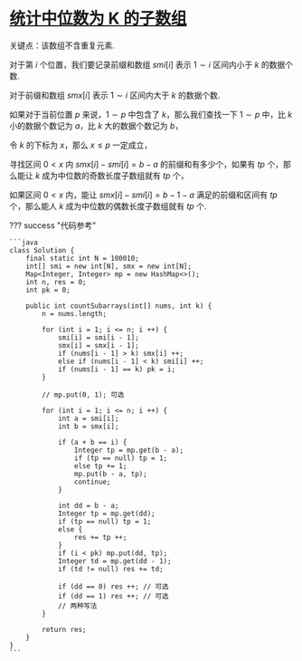 # [统计中位数为 K 的子数组](https://leetcode.cn/problems/count-subarrays-with-median-k/description/)

关键点：该数组不含重复元素.

对于第 $i$ 个位置，我们要记录前缀和数组 $smi[i]$ 表示 $1 \sim i$ 区间内小于 $k$ 的数据个数.

对于前缀和数组 $smx[i]$ 表示 $1 \sim i$ 区间内大于 $k$ 的数据个数.

如果对于当前位置 $p$ 来说，$1 \sim p$ 中包含了 $k$，那么我们查找一下 $1 \sim p$ 中，比 $k$ 小的数据个数记为 $a$，比 $k$ 大的数据个数记为 $b$，

令 $k$ 的下标为 $x$，那么 $x \leq p$ 一定成立，

寻找区间 $0 < x$ 内 $smx[i] - smi[i] = b - a$ 的前缀和有多少个，如果有 $tp$ 个，那么能让 $k$ 成为中位数的奇数长度子数组就有 $tp$ 个，

如果区间 $0 < x$ 内，能让 $smx[i] - smi[i] = b - 1 - a$ 满足的前缀和区间有 $tp$ 个，那么能人 $k$ 成为中位数的偶数长度子数组就有 $tp$ 个.

??? success "代码参考"

    ```java
    class Solution {
        final static int N = 100010;
        int[] smi = new int[N], smx = new int[N];
        Map<Integer, Integer> mp = new HashMap<>();
        int n, res = 0;
        int pk = 0;

        public int countSubarrays(int[] nums, int k) {
            n = nums.length;

            for (int i = 1; i <= n; i ++) {
                smi[i] = smi[i - 1];
                smx[i] = smx[i - 1];
                if (nums[i - 1] > k) smx[i] ++;
                else if (nums[i - 1] < k) smi[i] ++;
                if (nums[i - 1] == k) pk = i;
            }

            // mp.put(0, 1); 可选

            for (int i = 1; i <= n; i ++) {
                int a = smi[i];
                int b = smx[i];

                if (a + b == i) {
                    Integer tp = mp.get(b - a);
                    if (tp == null) tp = 1;
                    else tp += 1;
                    mp.put(b - a, tp);
                    continue;
                }

                int dd = b - a;
                Integer tp = mp.get(dd);
                if (tp == null) tp = 1;
                else {
                    res += tp ++;
                }
                if (i < pk) mp.put(dd, tp);
                Integer td = mp.get(dd - 1);
                if (td != null) res += td;

                if (dd == 0) res ++; // 可选
                if (dd == 1) res ++; // 可选
                // 两种写法
            }

            return res;
        }
    }
    ```